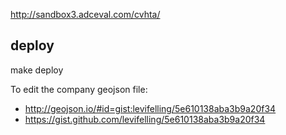 
http://sandbox3.adceval.com/cvhta/

## deploy
make deploy


To edit the company geojson file:
- http://geojson.io/#id=gist:levifelling/5e610138aba3b9a20f34
- https://gist.github.com/levifelling/5e610138aba3b9a20f34
